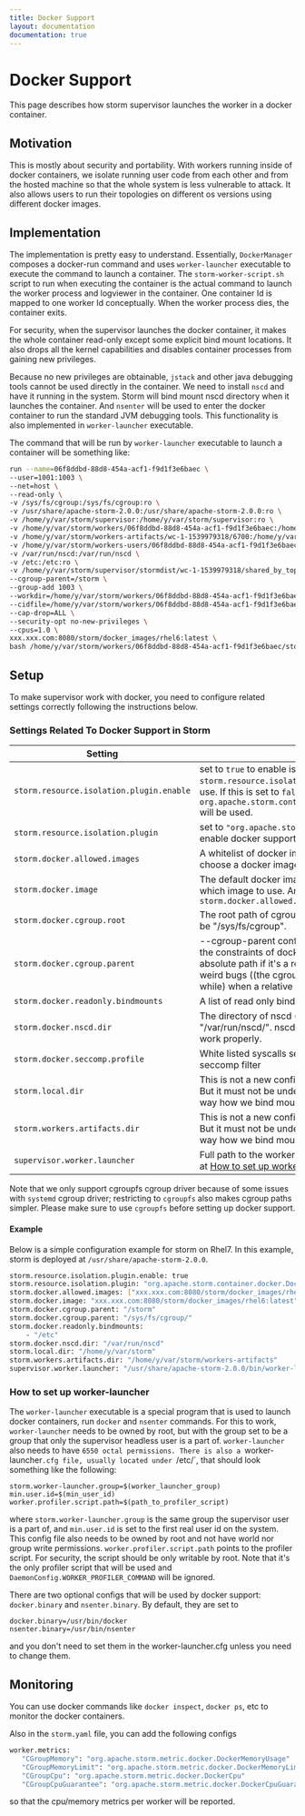 ```yaml
---
title: Docker Support
layout: documentation
documentation: true
---
```


# Docker Support

This page describes how storm supervisor launches the worker in a docker container. 

## Motivation

This is mostly about security and portability. With workers running inside of docker containers, we isolate running user code from each other and from the hosted machine so that the whole system is less vulnerable to attack. 
It also allows users to run their topologies on different os versions using different docker images.

## Implementation

The implementation is pretty easy to understand. Essentially, `DockerManager` composes a docker-run command and uses `worker-launcher` executable to execute the command 
to launch a container. The `storm-worker-script.sh` script to run when executing the container is the actual command to launch the worker process and logviewer in the container.
One container Id is mapped to one worker Id conceptually. When the worker process dies, the container exits. 

For security, when the supervisor launches the docker container, it makes the whole container read-only except some explicit bind mount locations.
It also drops all the kernel capabilities and disables container processes from gaining new privileges. 

Because no new privileges are obtainable, `jstack` and other java debugging tools cannot be used directly in the container. 
We need to install `nscd` and have it running in the system. Storm will bind mount nscd directory when it launches the container. 
And `nsenter` will be used to enter the docker container to run the standard JVM debugging tools. This functionality is also implemented in `worker-launcher` executable.

The command that will be run by `worker-launcher` executable to launch a container will be something like:

```bash
run --name=06f8ddbd-88d8-454a-acf1-f9d1f3e6baec \
--user=1001:1003 \
--net=host \
--read-only \
-v /sys/fs/cgroup:/sys/fs/cgroup:ro \
-v /usr/share/apache-storm-2.0.0:/usr/share/apache-storm-2.0.0:ro \
-v /home/y/var/storm/supervisor:/home/y/var/storm/supervisor:ro \
-v /home/y/var/storm/workers/06f8ddbd-88d8-454a-acf1-f9d1f3e6baec:/home/y/var/storm/workers/06f8ddbd-88d8-454a-acf1-f9d1f3e6baec \
-v /home/y/var/storm/workers-artifacts/wc-1-1539979318/6700:/home/y/var/storm/workers-artifacts/wc-1-1539979318/6700 \
-v /home/y/var/storm/workers-users/06f8ddbd-88d8-454a-acf1-f9d1f3e6baec:/home/y/var/storm/workers-users/06f8ddbd-88d8-454a-acf1-f9d1f3e6baec \
-v /var/run/nscd:/var/run/nscd \
-v /etc:/etc:ro \
-v /home/y/var/storm/supervisor/stormdist/wc-1-1539979318/shared_by_topology/tmp:/tmp \
--cgroup-parent=/storm \
--group-add 1003 \
--workdir=/home/y/var/storm/workers/06f8ddbd-88d8-454a-acf1-f9d1f3e6baec \
--cidfile=/home/y/var/storm/workers/06f8ddbd-88d8-454a-acf1-f9d1f3e6baec/container.cid \
--cap-drop=ALL \
--security-opt no-new-privileges \
--cpus=1.0 \
xxx.xxx.com:8080/storm/docker_images/rhel6:latest \
bash /home/y/var/storm/workers/06f8ddbd-88d8-454a-acf1-f9d1f3e6baec/storm-worker-script.sh
```


## Setup

To make supervisor work with docker, you need to configure related settings correctly following the instructions below.

### Settings Related To Docker Support in Storm

| Setting                                   | Description                                                                                                                                                                                                                                                                                                                                                                                                                                                                                                                            |
|-------------------------------------------|-------------------------------------------------------------------------------------------------------------------------------------------------------------------------------------------------------------------------------------------------------------------------------------------------------------------------------------------------------------------------------------------------------------------------------------------------------------------------------------------------------------------------------------|
| `storm.resource.isolation.plugin.enable`  | set to `true` to enable isolation plugin. `storm.resource.isolation.plugin` determines which plugin to use. If this is set to `false`, `org.apache.storm.container.DefaultResourceIsolationManager` will be used.                                                                                                                                                                                                                                           |
| `storm.resource.isolation.plugin`         | set to `"org.apache.storm.container.docker.DockerManager"` to enable docker support                                                                                                                                                                                                                                                                                                                                                                                                                              |
| `storm.docker.allowed.images`             | A whitelist of docker images that can be used. Users can only choose a docker image from the list.
| `storm.docker.image`                      | The default docker image to be used if user doesn't specify which image to use. And it must belong to the `storm.docker.allowed.images` 
| `storm.docker.cgroup.root`                | The root path of cgroup for docker to use. On RHEL7, it should be "/sys/fs/cgroup".
| `storm.docker.cgroup.parent`              | --cgroup-parent config for docker command. It must follow the constraints of docker commands. The path will be made as absolute path if it's a relative path because we saw some weird bugs ((the cgroup memory directory disappears after a while) when a relative path is used.
| `storm.docker.readonly.bindmounts`        | A list of read only bind mounted directories.
| `storm.docker.nscd.dir`                   | The directory of nscd (name service cache daemon), e.g. "/var/run/nscd/". nscd must be running so that profiling can work properly.
| `storm.docker.seccomp.profile`            | White listed syscalls seccomp Json file to be used as a seccomp filter
| `storm.local.dir`                         | This is not a new config and it's not specific to docker support. But it must not be under `STORM_HOME` directory because of the way how we bind mount directories. 
| `storm.workers.artifacts.dir`             | This is not a new config and it's not specific to docker support. But it must not be under `STORM_HOME` directory because of the way how we bind mount directories. 
| `supervisor.worker.launcher`              | Full path to the worker-launcher executable. Details explained at [How to set up worker-launcher](#how-to-set-up-worker-launcher)

Note that we only support cgroupfs cgroup driver because of some issues with `systemd` cgroup driver; restricting to `cgroupfs` also makes cgroup paths simpler. Please make sure to use `cgroupfs` before setting up docker support.

#### Example

Below is a simple configuration example for storm on Rhel7. In this example, storm is deployed at `/usr/share/apache-storm-2.0.0`.

```bash
storm.resource.isolation.plugin.enable: true
storm.resource.isolation.plugin: "org.apache.storm.container.docker.DockerManager"
storm.docker.allowed.images: ["xxx.xxx.com:8080/storm/docker_images/rhel6:latest"]
storm.docker.image: "xxx.xxx.com:8080/storm/docker_images/rhel6:latest"
storm.docker.cgroup.parent: "/storm"
storm.docker.cgroup.parent: "/sys/fs/cgroup/"
storm.docker.readonly.bindmounts:
    - "/etc"
storm.docker.nscd.dir: "/var/run/nscd"
storm.local.dir: "/home/y/var/storm"
storm.workers.artifacts.dir: "/home/y/var/storm/workers-artifacts"
supervisor.worker.launcher: "/usr/share/apache-storm-2.0.0/bin/worker-launcher"
```

### How to set up worker-launcher

The `worker-launcher` executable is a special program that is used to launch docker containers, run `docker` and `nsenter` commands.
For this to work, `worker-launcher` needs to be owned by root, but with the group set to be a group that only the supervisor headless user is a part of. 
`worker-launcher` also needs to have `6550 octal permissions. There is also a `worker-launcher`.cfg file, usually located under `/etc/`, that should look something like the following:
```
storm.worker-launcher.group=$(worker_launcher_group)
min.user.id=$(min_user_id)
worker.profiler.script.path=$(path_to_profiler_script)
```
where `storm.worker-launcher.group` is the same group the supervisor user is a part of, and `min.user.id` is set to the first real user id on the system. This config file also needs to be owned by root and not have world nor group write permissions. 
`worker.profiler.script.path` points to the profiler script. For security, the script should be only writable by root. Note that it's the only profiler script that will be used and `DaemonConfig.WORKER_PROFILER_COMMAND` will be ignored.

There are two optional configs that will be used by docker support: `docker.binary` and `nsenter.binary`. By default, they are set to
```
docker.binary=/usr/bin/docker
nsenter.binary=/usr/bin/nsenter
```
and you don't need to set them in the worker-launcher.cfg unless you need to change them.

## Monitoring

You can use docker commands like `docker inspect`, `docker ps`, etc to monitor the docker containers. 

Also in the `storm.yaml` file, you can add the following configs

```bash
worker.metrics:
   "CGroupMemory": "org.apache.storm.metric.docker.DockerMemoryUsage"
   "CGroupMemoryLimit": "org.apache.storm.metric.docker.DockerMemoryLimit"
   "CGroupCpu": "org.apache.storm.metric.docker.DockerCpu"
   "CGroupCpuGuarantee": "org.apache.storm.metric.docker.DockerCpuGuarantee"
```

so that the cpu/memory metrics per worker will be reported.